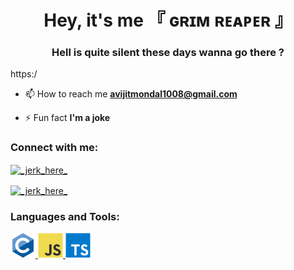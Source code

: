 <h1 align="center">Hey, it's me 『 ɢʀɪᴍ ʀᴇᴀᴘᴇʀ 』</h1>

<h3 align="center">Hell is quite silent these days wanna go there ?</h3>

https:/

- 📫 How to reach me **avijitmondal1008@gmail.com**

- ⚡ Fun fact **I'm a joke**

<h3 align="left">Connect with me:</h3>

<p align="left">

<a href="https://twitter.com/_jerk_here_" target="blank"><img align="center" src="https://raw.githubusercontent.com/rahuldkjain/github-profile-readme-generator/master/src/images/icons/Social/twitter.svg" alt="_jerk_here_" height="30" width="40" /></a>

<a href="https://instagram.com/_jerk_here_" target="blank"><img align="center" src="https://raw.githubusercontent.com/rahuldkjain/github-profile-readme-generator/master/src/images/icons/Social/instagram.svg" alt="_jerk_here_" height="30" width="40" /></a>

</p>

<h3 align="left">Languages and Tools:</h3>

<p align="left"> <a href="https://www.cprogramming.com/" target="_blank" rel="noreferrer"> <img src="https://raw.githubusercontent.com/devicons/devicon/master/icons/c/c-original.svg" alt="c" width="40" height="40"/> </a> <a href="https://developer.mozilla.org/en-US/docs/Web/JavaScript" target="_blank" rel="noreferrer"> <img src="https://raw.githubusercontent.com/devicons/devicon/master/icons/javascript/javascript-original.svg" alt="javascript" width="40" height="40"/> </a> <a href="https://www.typescriptlang.org/" target="_blank" rel="noreferrer"> <img src="https://raw.githubusercontent.com/devicons/devicon/master/icons/typescript/typescript-original.svg" alt="typescript" width="40" height="40"/> </a> </p>




